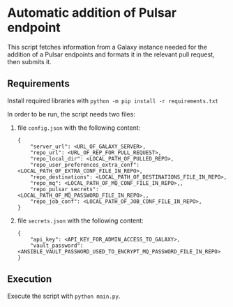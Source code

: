 # Automatic addition of Pulsar endpoint

This script fetches information from a Galaxy instance needed for the addition of a Pulsar endpoints and formats it in the relevant pull request, then submits it.

## Requirements
Install required libraries with `python -m pip install -r requirements.txt`

In order to be run, the script needs two files:

1. file `config.json` with the following content:
    ```
    {
        "server_url": <URL_OF_GALAXY_SERVER>,
        "repo_url": <URL_OF_REP_FOR_PULL_REQUEST>,
        "repo_local_dir": <LOCAL_PATH_OF_PULLED_REPO>,
        "repo_user_preferences_extra_conf": <LOCAL_PATH_OF_EXTRA_CONF_FILE_IN_REPO>,
        "repo_destinations": <LOCAL_PATH_OF_DESTINATIONS_FILE_IN_REPO>,
        "repo_mq": <LOCAL_PATH_OF_MQ_CONF_FILE_IN_REPO>,,
        "repo_pulsar_secrets": <LOCAL_PATH_OF_MQ_PASSWORD_FILE_IN_REPO>,,
        "repo_job_conf": <LOCAL_PATH_OF_JOB_CONF_FILE_IN_REPO>,
    }
    ```
2. file `secrets.json` with the following content:
    ```
    {
        "api_key": <API_KEY_FOR_ADMIN_ACCESS_TO_GALAXY>,
        "vault_password": <ANSIBLE_VAULT_PASSWORD_USED_TO_ENCRYPT_MQ_PASSWORD_FILE_IN_REPO>
    }
    ```
## Execution

Execute the script with `python main.py`.